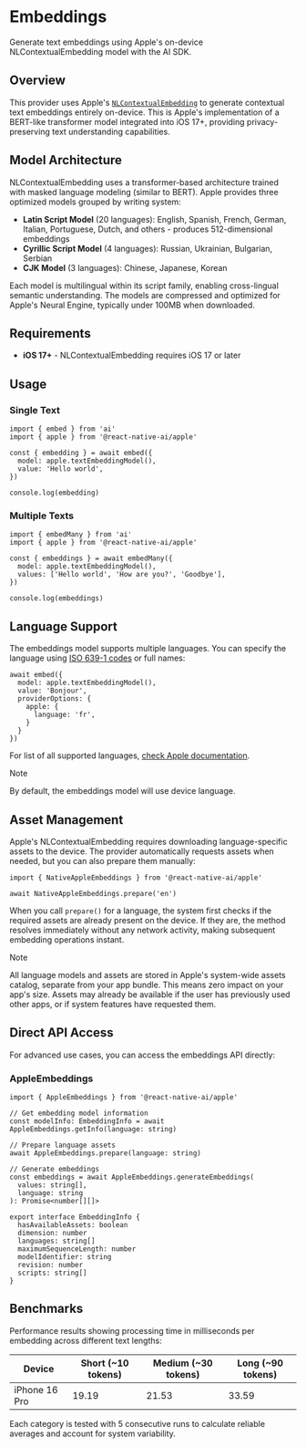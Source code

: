# Embeddings

Generate text embeddings using Apple's on-device NLContextualEmbedding model with the AI SDK.

## Overview

This provider uses Apple's [`NLContextualEmbedding`](https://developer.apple.com/documentation/naturallanguage/nlcontextualembedding) to generate contextual text embeddings entirely on-device. This is Apple's implementation of a BERT-like transformer model integrated into iOS 17+, providing privacy-preserving text understanding capabilities.

## Model Architecture

NLContextualEmbedding uses a transformer-based architecture trained with masked language modeling (similar to BERT). Apple provides three optimized models grouped by writing system:

- **Latin Script Model** (20 languages): English, Spanish, French, German, Italian, Portuguese, Dutch, and others - produces 512-dimensional embeddings
- **Cyrillic Script Model** (4 languages): Russian, Ukrainian, Bulgarian, Serbian  
- **CJK Model** (3 languages): Chinese, Japanese, Korean

Each model is multilingual within its script family, enabling cross-lingual semantic understanding. The models are compressed and optimized for Apple's Neural Engine, typically under 100MB when downloaded.

## Requirements

- **iOS 17+** - NLContextualEmbedding requires iOS 17 or later

## Usage

### Single Text

```tsx
import { embed } from 'ai'
import { apple } from '@react-native-ai/apple'

const { embedding } = await embed({
  model: apple.textEmbeddingModel(),
  value: 'Hello world',
})

console.log(embedding)
```

### Multiple Texts

```tsx
import { embedMany } from 'ai'
import { apple } from '@react-native-ai/apple'

const { embeddings } = await embedMany({
  model: apple.textEmbeddingModel(),
  values: ['Hello world', 'How are you?', 'Goodbye'],
})

console.log(embeddings)
```

## Language Support

The embeddings model supports multiple languages. You can specify the language using [ISO 639-1 codes](https://en.wikipedia.org/wiki/List_of_ISO_639_language_codes) or full names:

```tsx
await embed({
  model: apple.textEmbeddingModel(), 
  value: 'Bonjour',
  providerOptions: {
    apple: {
      language: 'fr',
    }
  }
})
```

For list of all supported languages, [check Apple documentation](https://developer.apple.com/documentation/naturallanguage/nlcontextualembedding#overview).

> [!NOTE]
> By default, the embeddings model will use device language.

## Asset Management

Apple's NLContextualEmbedding requires downloading language-specific assets to the device. The provider automatically requests assets when needed, but you can also prepare them manually:

```tsx
import { NativeAppleEmbeddings } from '@react-native-ai/apple'

await NativeAppleEmbeddings.prepare('en')
```

When you call `prepare()` for a language, the system first checks if the required assets are already present on the device. If they are, the method resolves immediately without any network activity, making subsequent embedding operations instant.

> [!NOTE]
> All language models and assets are stored in Apple's system-wide assets catalog, separate from your app bundle. This means zero impact on your app's size. Assets may already be available if the user has previously used other apps, or if system features have requested them.

## Direct API Access

For advanced use cases, you can access the embeddings API directly:

### AppleEmbeddings

```tsx
import { AppleEmbeddings } from '@react-native-ai/apple'

// Get embedding model information
const modelInfo: EmbeddingInfo = await AppleEmbeddings.getInfo(language: string)

// Prepare language assets
await AppleEmbeddings.prepare(language: string)

// Generate embeddings
const embeddings = await AppleEmbeddings.generateEmbeddings(
  values: string[], 
  language: string
): Promise<number[][]>

export interface EmbeddingInfo {
  hasAvailableAssets: boolean
  dimension: number
  languages: string[]
  maximumSequenceLength: number
  modelIdentifier: string
  revision: number
  scripts: string[]
}
```

## Benchmarks

Performance results showing processing time in milliseconds per embedding across different text lengths:

| Device         | Short (~10 tokens) | Medium (~30 tokens) | Long (~90 tokens) |
|----------------|--------------------|----------------------|-------------------|
| iPhone 16 Pro  | 19.19              | 21.53                | 33.59             |

Each category is tested with 5 consecutive runs to calculate reliable averages and account for system variability.
